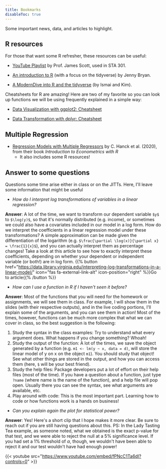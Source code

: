 ```yaml
---
title: Bookmarks
disableToc: true
---
```


Some important news, data, and articles to highlight.

## R resources

For those that want some R refresher, these resources can be useful:

- [YouTube Playlist](https://youtube.com/playlist?list=PL8Yi9OGQMf2EFHkS8-n5AXuaFpD_rXdoA) by Prof. James Scott, used in STA 301.

- [An introduction to R](https://stat545.com/) (with a focus on the tidyverse) by Jenny Bryan.

- [A ModernDive into R and the tidyverse](https://moderndive.com/index.html) (by Ismai and Kim).

Cheatsheets for R are amazing! Here are two of my favorite so you can look up functions we will be using frequently explained in a simple way:

- [Data Visualization with ggplot2: Cheatsheet](https://sta235.netlify.com/images/data-visualization.pdf)

- [Data Transformation with dplyr: Cheatsheet](https://sta235.netlify.com/images/data-transformation.pdf)

## Multiple Regression

- [Regression Models with Multiple Regressors](https://www.econometrics-with-r.org/6-rmwmr.html) by C. Hanck et al. (2020), from their book *Introduction to Econometrics with R*
	- It also includes some R resources!

## Answer to some questions

Questions some time arise either in class or on the JITTs. Here, I'll leave some information that might be useful

- *How do I interpret log transformations of variables in a linear regression?*

**Answer**: A lot of the time, we want to transform our dependent variable `$y$` to `$\log(y)$`, so that it's normally distributed (e.g. income), or sometimes we could also have a covariates included in our model in a log form. How do we interpret the coefficients in a linear regression model under these transformations? A simple approximation can be made given the differentiation of the logarithm (e.g. `$\frac{\partial \log(x)}{\partial x} = \frac{1}{x}$`), and you can actually interpret them as percentage changes! Take a look at this article to see how to exactly interpret these coefficients, depending on whether your dependent or independent variable (or both!) are in log form. {{% button href="https://data.library.virginia.edu/interpreting-log-transformations-in-a-linear-model/" icon="fas fa-external-link-alt" icon-position="right" %}}Go to article{{% /button %}}

- *How can I use a function in R if I haven't seen it before?*

**Answer**: Most of the functions that you will need for the homework or assignments, we will see them in class. For example, I will show them in the slides (with their respective outputs), and in the live coding portions, I'll explain some of the arguments, and you can see them in action! Most of the times, however, functions can be much more complex that what we can cover in class, so the best suggestion is the following:

1) Study the syntax in the class examples: Try to understand what every argument does. What happens if you change something? Whoah!
2) Study the output of the function: A lot of the times, we save the object generated by a function (e.g. `m1 <- lm(y ~ x, data = d)`, will store the linear model of y on x on the object `m1`). You should study that object! See what other things are stored in the output, and how you can access them (here, `$` will be your best friend).
3) Study the help files: Package developers put a lot of effort on their help files (most of the time). If you have a question about a function, just type `?name` (where name is the name of the function), and a help file will pop open. Usually there you can see the syntax, see what arguments are available, etc.
4) Play around with code: This is the most important part. Learning how to code or how functions work is a hands on business!

- *Can you explain again the plot for statistical power?*

**Answer**: Yes! Here's a short clip that I hope makes it more clear. Be sure to reach out if you are still having questions about this. PS: In the Lady Tasting Tea example, as someone noted, what we obtained is the exact p-value for that test, and we were able to reject the null at a 5% significance level. If you had set a 1% threshold of $\alpha$, though, we wouldn't have been able to reject it and our test wouldn't have had enough power!

{{< youtube src="https://www.youtube.com/embed/fPNcC1Ta6dI?controls=0" >}}